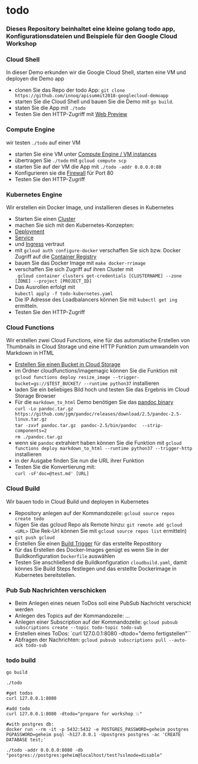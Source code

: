 # todo

### Dieses Repository beinhaltet eine kleine golang todo app, Konfigurationsdateien und Beispiele für den Google Cloud Workshop

### Cloud Shell  
  In dieser Demo erkunden wir die Google Cloud Shell, starten eine VM und deployen die Demo app
 * clonen Sie das Repo der todo App: `git clone https://github.com/innoq/apisummit2018-googlecloud-demoapp`
 * starten Sie die Cloud Shell und bauen Sie die Demo mit `go build`.
 * staten Sie die App mit `./todo`
 * Testen Sie den HTTP-Zugriff mit [Web Preview](https://cloud.google.com/shell/docs/using-web-preview)

### Compute Engine  
  wir testen `./todo` auf einer VM
  * starten Sie eine VM unter [Compute Engine / VM instances](https://console.cloud.google.com/compute/instances)
  * übertragen Sie `./todo` mit `gcloud compute scp`
  * starten Sie auf der VM die App mit `./todo -addr 0.0.0.0:80`
  * Konfigurieren sie die [Firewall](https://console.cloud.google.com/networking/firewalls) für Port 80
  * Testen Sie den HTTP-Zugriff

### Kubernetes Engine  
  Wir erstellen ein Docker Image, und installieren dieses in Kubernetes
 * Starten Sie einen [Cluster](https://console.cloud.google.com/kubernetes)
 * machen Sie sich mit den Kubernetes-Konzepten:
  * [Deployment](https://cloud.google.com/kubernetes-engine/docs/concepts/deployment)
  * [Service](https://cloud.google.com/kubernetes-engine/docs/concepts/service)
  * und [Ingress](https://cloud.google.com/kubernetes-engine/docs/concepts/ingress) vertraut
 * mit `gcloud auth configure-docker` verschaffen Sie sich bzw. Docker Zugriff auf die [Container Registry ](https://console.cloud.google.com/gcr/images)
 * bauen Sie das Docker Image mit `make docker-rrimage`
 * verschaffen Sie sich Zugriff auf ihren Cluster mit  
   ` gcloud container clusters get-credentials [CLUSTERNAME] --zone [ZONE] --project [PROJECT_ID]`
 * Das Ausrollen erfolgt mit  
   `kubectl apply -f todo-kubernetes.yaml`
 * Die IP Adresse des Loadbalancers können Sie mit `kubectl get ing` ermitteln.
 * Testen Sie den HTTP-Zugriff

### Cloud Functions
  Wir erstellen zwei Cloud Functions, eine für das automatische Erstellen von Thumbnails in Cloud Storage und eine HTTP Funktion zum umwandeln von Markdown in HTML
  * [Erstellen Sie einen Bucket in Cloud Storage](https://console.cloud.google.com/storage/create-bucket)
  * im Ordner cloudfunctions/imagemagic können Sie die Funktion mit  
    `gcloud functions deploy resize_image --trigger-bucket=gs://$TEST_BUCKET/ --runtime python37` installieren
  * laden Sie ein beliebiges Bild hoch und testen Sie das Ergebnis im Cloud Storage Browser
* Für die `markdown_to_html` Demo benötigen Sie das [pandoc binary](https://github.com/jgm/pandoc/releases/download/2.5/pandoc-2.5-linux.tar.gz)  
  `curl -Lo pandoc.tar.gz https://github.com/jgm/pandoc/releases/download/2.5/pandoc-2.5-linux.tar.gz`  
  `tar -zxvf pandoc.tar.gz  pandoc-2.5/bin/pandoc  --strip-components=2`  
  `rm ./pandoc.tar.gz`
* wenn sie `pandoc` extrahiert haben können Sie die Funktion mit `gcloud functions deploy markdown_to_html --runtime python37 --trigger-http` installieren
* in der Ausgabe finden Sie nun die URL ihrer Funktion
* Testen Sie die Konvertierung mit:  
  `curl -sF'doc=@test.md' [URL] `

### Cloud Build
  Wir bauen todo in Cloud Build und deployen in Kubernetes
 * Repository anlegen auf der Kommandozeile: `gcloud source repos create todo`
 * fügen Sie das gcloud Repo als Remote hinzu: `git remote add gcloud <URL>` (Die Rek-Url können Sie mit `gcloud source repos list` ermitteln)
 * `git push gcloud`
 * Erstellen Sie einen [Build Trigger](https://console.cloud.google.com/cloud-build/triggers/add) für das erstellte Repostitory
 * für das Erstellen des Docker-Images genügt es wenn Sie in der Buildkonfiguration `Dockerfile` auswählen
 * Testen Sie anschließend die Buildkonfiguration `cloudbuild.yaml`, damit könnes Sie Build Steps festlegen und das erstellte Dockerimage in Kubernetes bereitstellen.

### Pub Sub Nachrichten verschicken
* Beim Anlegen eines neuen ToDos soll eine PubSub Nachricht verschickt werden
* Anlegen des Topics auf der Kommandozeile: ...
* Anlegen einer Subscription auf der Kommandozeile: `gcloud pubsub subscriptions create --topic todo-topic todo-sub`
* Erstellen eines ToDos: `curl 127.0.0.1:8080 -dtodo="demo fertigstellen"``
* Abfragen der Nachrichten: `gcloud pubsub subscriptions pull --auto-ack todo-sub`


### todo build

```
go build

./todo

#get todos
curl 127.0.0.1:8080

#add todo
curl 127.0.0.1:8080 -dtodo="prepare for workshop 💥"

#with postgres db:
docker run --rm -it -p 5432:5432 -e POSTGRES_PASSWORD=geheim postgres
PGPASSWORD=geheim psql -h127.0.0.1 -Upostgres postgres -ac 'CREATE DATABASE test;'

./todo -addr 0.0.0.0:8080 -db "postgres://postgres:geheim@localhost/test?sslmode=disable"

```
